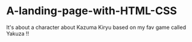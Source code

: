 # A-landing-page-with-HTML-CSS
It's about a character about Kazuma Kiryu based on my fav game called Yakuza !!
